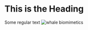 # This is the Heading
Some regular text
![whale biomimetics](https://www.mdpi.com/biomimetics/biomimetics-06-00056/article_deploy/html/images/biomimetics-06-00056-g002.png)

